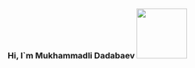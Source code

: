 ### Hi, I`m Mukhammadli Dadabaev <img src="https://media3.giphy.com/media/gM5qFksULw54NMWyry/giphy.gif?cid=ecf05e47om5ur35a959thuluokmre42hdeo1ozzmvdgw4px3&rid=giphy.gif&ct=s" width="100px"/> 

<!--
**MukhammadaliDadabaev/MukhammadaliDadabaev** is a ✨ _special_ ✨ repository because its `README.md` (this file) appears on your GitHub profile.

Here are some ideas to get you started:

- 🔭 I’m currently working on ...
- 🌱 I’m currently learning ...
- 👯 I’m looking to collaborate on ...
- 🤔 I’m looking for help with ...
- 💬 Ask me about ...
- 📫 How to reach me: ...
- 😄 Pronouns: ...
- ⚡ Fun fact: ...
-->

